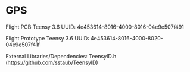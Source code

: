 # GPS

Flight PCB Teensy 3.6 UUID: 4e453614-8016-4000-8016-04e9e507f491


Flight Prototype Teensy 3.6 UUID: 4e453614-8016-4000-8020-04e9e507f41f

External Libraries/Dependencies:
TeensyID.h (https://github.com/sstaub/TeensyID)
